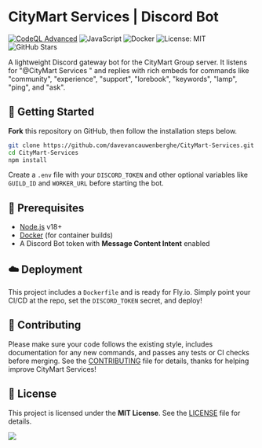 # CityMart Services | Discord Bot

[![CodeQL Advanced](https://github.com/davevancauwenberghe/CityMart-Services/actions/workflows/codeql.yml/badge.svg)](https://github.com/davevancauwenberghe/CityMart-Services/actions/workflows/codeql.yml)
![JavaScript](https://img.shields.io/badge/Language-JavaScript-yellow.svg)
![Docker](https://img.shields.io/badge/Container-Docker-blue.svg)
![License: MIT](https://img.shields.io/badge/License-MIT-green.svg)
![GitHub Stars](https://img.shields.io/github/stars/davevancauwenberghe/CityMart-Services)

A lightweight Discord gateway bot for the CityMart Group server. It listens for "@CityMart Services <keyword>" and replies with rich embeds for commands like "community", "experience", "support", "lorebook", "keywords", "lamp", "ping", and "ask".

## 🚀 Getting Started

**Fork** this repository on GitHub, then follow the installation steps below.

```bash
git clone https://github.com/davevancauwenberghe/CityMart-Services.git
cd CityMart-Services
npm install
```

Create a `.env` file with your `DISCORD_TOKEN` and other optional variables like `GUILD_ID` and `WORKER_URL` before starting the bot.

## 🔧 Prerequisites

- [Node.js](https://nodejs.org/) v18+
- [Docker](https://www.docker.com/) (for container builds)  
- A Discord Bot token with **Message Content Intent** enabled  

## ☁️ Deployment

This project includes a `Dockerfile` and is ready for Fly.io. Simply point your CI/CD at the repo, set the `DISCORD_TOKEN` secret, and deploy!

## 🤝 Contributing

Please make sure your code follows the existing style, includes documentation for any new commands, and passes any tests or CI checks before merging. See the [CONTRIBUTING](CONTRIBUTING.md) file for details, thanks for helping improve CityMart Services!

## 📄 License

This project is licensed under the **MIT License**. See the [LICENSE](LICENSE) file for details.

![](https://storage.davevancauwenberghe.be/citymart/visuals/citymart_footer.png)
